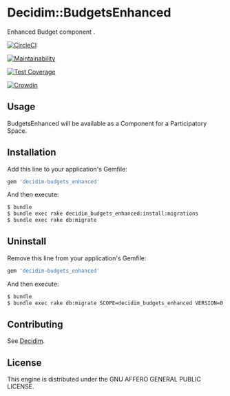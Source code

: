 # Decidim::BudgetsEnhanced

Enhanced Budget component .

[![CircleCI](https://circleci.com/gh/OpenSourcePolitics/decidim-module-budgets_enhanced.svg?style=svg)](https://circleci.com/gh/OpenSourcePolitics/decidim-module-budgets_enhanced)

[![Maintainability](https://api.codeclimate.com/v1/badges/687f9793705a36d62366/maintainability)](https://codeclimate.com/github/OpenSourcePolitics/decidim-module-budgets_enhanced/maintainability)

[![Test Coverage](https://api.codeclimate.com/v1/badges/687f9793705a36d62366/test_coverage)](https://codeclimate.com/github/OpenSourcePolitics/decidim-module-budgets_enhanced/test_coverage)

[![Crowdin](https://badges.crowdin.net/budgets-enhanced/localized.svg)](https://crowdin.com/project/budgets-enhanced)

## Usage

BudgetsEnhanced will be available as a Component for a Participatory
Space.

## Installation

Add this line to your application's Gemfile:

```ruby
gem 'decidim-budgets_enhanced'
```

And then execute:

```bash
$ bundle
$ bundle exec rake decidim_budgets_enhanced:install:migrations
$ bundle exec rake db:migrate
```

## Uninstall

Remove this line from your application's Gemfile:

```ruby
gem 'decidim-budgets_enhanced'
```

And then execute:

```bash
$ bundle
$ bundle exec rake db:migrate SCOPE=decidim_budgets_enhanced VERSION=0
```

## Contributing

See [Decidim](https://github.com/decidim/decidim).

## License

This engine is distributed under the GNU AFFERO GENERAL PUBLIC LICENSE.
